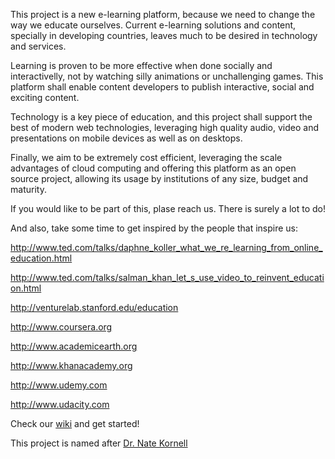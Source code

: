 This project is a new e-learning platform, because we need to change the way we educate ourselves. Current e-learning solutions and content, specially in developing countries, leaves much to be desired in technology and services.

Learning is proven to be more effective when done socially and interactivelly, not by watching silly animations or unchallenging games. This platform shall enable content developers to publish interactive, social and exciting content.

Technology is a key piece of education, and this project shall support the best of modern web technologies, leveraging high quality audio, video and presentations on mobile devices as well as on desktops.

Finally, we aim to be extremely cost efficient, leveraging the scale advantages of cloud computing and offering this platform as an open source project, allowing its usage by institutions of any size, budget and maturity.

If you would like to be part of this, plase reach us. There is surely a lot to do!

And also, take some time to get inspired by the people that inspire us:

http://www.ted.com/talks/daphne_koller_what_we_re_learning_from_online_education.html

http://www.ted.com/talks/salman_khan_let_s_use_video_to_reinvent_education.html

http://venturelab.stanford.edu/education

http://www.coursera.org

http://www.academicearth.org

http://www.khanacademy.org

http://www.udemy.com

http://www.udacity.com

Check our [wiki](https://github.com/Craftware/Kornell/wiki) and get started!

This project is named after [Dr. Nate Kornell](http://sites.williams.edu/nk2/)  

 
